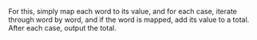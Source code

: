 For this, simply map each word to its value, and for each case, iterate through word by word, and if the word is mapped, add its value to a total. After each case, output the total.
